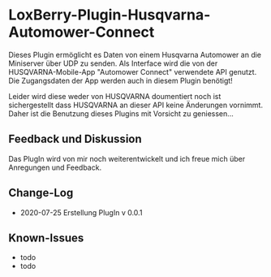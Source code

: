 # LoxBerry-Plugin-Husqvarna-Automower-Connect

Dieses Plugin ermöglicht es Daten von einem Husqvarna Automower an die Miniserver über UDP zu senden. 
Als Interface wird die von der HUSQVARNA-Mobile-App "Automower Connect" verwendete API genutzt. 
Die Zugangsdaten der App werden auch in diesem Plugin benötigt!

Leider wird diese weder von HUSQVARNA doumentiert noch ist sichergestellt dass HUSQVARNA an dieser API keine Änderungen vornimmt.
Daher ist die Benutzung dieses Plugins mit Vorsicht zu geniessen...

## Feedback und Diskussion
Das PlugIn wird von mir noch weiterentwickelt und ich freue mich über Anregungen und Feedback. 

## Change-Log
- 2020-07-25  Erstellung PlugIn v 0.0.1

## Known-Issues
- todo
- todo
